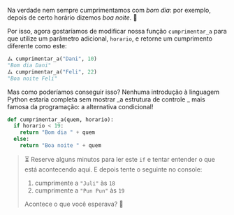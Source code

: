 Na verdade nem sempre cumprimentamos com _bom dia_: por exemplo, depois de certo horário dizemos _boa noite_. :night_with_stars:

Por isso, agora gostaríamos de modificar nossa função `cumprimentar_a` para que utilize um parâmetro adicional, `horario`, e retorne um cumprimento diferente como este:

```python
ム cumprimentar_a("Dani", 10)
"Bom dia Dani"
ム cumprimentar_a("Feli", 22)
"Boa noite Feli"
```

Mas como poderíamos conseguir isso? Nenhuma introdução à linguagem Python estaria completa sem mostrar _a estrutura de controle _ mais famosa da programação: a alternativa condicional!

```python
def cumprimentar_a(quem, horario):
  if horario < 19:
    return "Bom dia " + quem
  else:
    return "Boa noite " + quem
```

> :hourglass_flowing_sand: Reserve alguns minutos para ler este `if` e tentar entender o que está acontecendo aqui. E depois tente o seguinte no console:
>
>  1. cumprimente a `"Juli"` às `18`
>  2. cumprimente a `"Pun Pun"` às `19`
>
> Acontece o que você esperava? :thinking:

